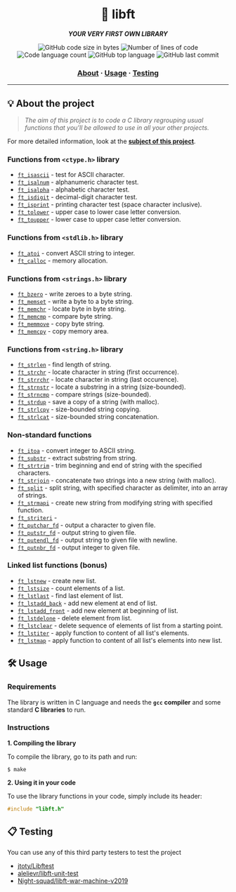 <h1 align="center">
	🧰 libft
</h1>

<p align="center">
	<b><i>YOUR VERY FIRST OWN LIBRARY</i></b><br>
</p>

<p align="center">
	<img alt="GitHub code size in bytes" src="https://img.shields.io/github/languages/code-size/surfi89/libft?color=lightblue" />
	<img alt="Number of lines of code" src="https://img.shields.io/tokei/lines/github/surfi89/libft?color=yellowgreen" />
	<img alt="Code language count" src="https://img.shields.io/github/languages/count/surfi89/libft?color=yellow" />
	<img alt="GitHub top language" src="https://img.shields.io/github/languages/top/surfi89/libft?color=blue" />
	<img alt="GitHub last commit" src="https://img.shields.io/github/last-commit/surfi89/libft?color=green" />
</p>

<h3 align="center">
	<a href="#%EF%B8%8F-about">About</a>
	<span> · </span>
	<a href="#%EF%B8%8F-usage">Usage</a>
	<span> · </span>
	<a href="#-testing">Testing</a>
</h3>

---

## 💡 About the project

> _The aim of this project is to code a C library regrouping usual functions that you'll be allowed to use in all your other projects._

For more detailed information, look at the [**subject of this project**](https://github.com/Surfi89/42cursus/tree/main/Subject%20PDFs).


### Functions from `<ctype.h>` library

* [`ft_isascii`](libft/sources/ft_isascii.c)			- test for ASCII character.
* [`ft_isalnum`](libft/sources/ft_isalnum.c)			- alphanumeric character test.
* [`ft_isalpha`](libft/sources/ft_isalpha.c)			- alphabetic character test.
* [`ft_isdigit`](libft/sources/ft_isdigit.c)			- decimal-digit character test.
* [`ft_isprint`](libft/sources/ft_isprint.c)			- printing character test (space character inclusive).
* [`ft_tolower`](libft/sources/ft_tolower.c)			- upper case to lower case letter conversion.
* [`ft_toupper`](libft/sources/ft_toupper.c)			- lower case to upper case letter conversion.

### Functions from `<stdlib.h>` library

* [`ft_atoi`](libft/sources/ft_atoi.c)		- convert ASCII string to integer.
* [`ft_calloc`](libft/sources/ft_calloc.c)	- memory allocation.

### Functions from `<strings.h>` library

* [`ft_bzero`](libft/sources/ft_bzero.c)		- write zeroes to a byte string.
* [`ft_memset`](libft/sources/ft_memset.c)		- write a byte to a byte string.
* [`ft_memchr`](libft/sources/ft_memchr.c)		- locate byte in byte string.
* [`ft_memcmp`](libft/sources/ft_memcmp.c)		- compare byte string.
* [`ft_memmove`](libft/sources/ft_memmove.c)	- copy byte string.
* [`ft_memcpy`](libft/sources/ft_memcpy.c)		- copy memory area.

### Functions from `<string.h>` library

* [`ft_strlen`](libft/sources/ft_strlen.c)				- find length of string.
* [`ft_strchr`](libft/sources/ft_strchr.c)				- locate character in string (first occurrence).
* [`ft_strrchr`](libft/sources/ft_strrchr.c)			- locate character in string (last occurence).
* [`ft_strnstr`](libft/sources/ft_strnstr.c)			- locate a substring in a string (size-bounded).
* [`ft_strncmp`](libft/sources/ft_strncmp.c) 			- compare strings (size-bounded).
* [`ft_strdup`](libft/sources/ft_strdup.c)				- save a copy of a string (with malloc).
* [`ft_strlcpy`](libft/sources/ft_strlcpy.c)			- size-bounded string copying.
* [`ft_strlcat`](libft/sources/ft_strlcat.c)			- size-bounded string concatenation.

### Non-standard functions

* [`ft_itoa`](libft/sources/ft_itoa.c)					- convert integer to ASCII string.
* [`ft_substr`](libft/sources/ft_substr.c)				- extract substring from string.
* [`ft_strtrim`](libft/sources/ft_strtrim.c)			- trim beginning and end of string with the specified characters.
* [`ft_strjoin`](libft/sources/ft_strjoin.c)			- concatenate two strings into a new string (with malloc).
* [`ft_split`](libft/sources/ft_split.c)				- split string, with specified character as delimiter, into an array of strings.
* [`ft_strmapi`](libft/sources/ft_strmapi.c)			- create new string from modifying string with specified function.
* [`ft_striteri`](libft/sources/ft_striteri.c)			- 
* [`ft_putchar_fd`](libft/sources/ft_putchar_fd.c)		- output a character to given file.
* [`ft_putstr_fd`](libft/sources/ft_putstr_fd.c)		- output string to given file.
* [`ft_putendl_fd`](libft/sources/ft_putendl_fd.c)		- output string to given file with newline.
* [`ft_putnbr_fd`](libft/sources/ft_putnbr_fd.c)		- output integer to given file.

### Linked list functions (bonus)

* [`ft_lstnew`](libft/sources/ft_lstnew.c)				- create new list.
* [`ft_lstsize`](libft/sources/ft_lstsize.c)			- count elements of a list.
* [`ft_lstlast`](libft/sources/ft_lstlast.c)			- find last element of list.
* [`ft_lstadd_back`](libft/sources/ft_lstadd_back.c)	- add new element at end of list.
* [`ft_lstadd_front`](libft/sources/ft_lstadd_front.c)	- add new element at beginning of list.
* [`ft_lstdelone`](libft/sources/ft_lstdelone.c)		- delete element from list.
* [`ft_lstclear`](libft/sources/ft_lstclear.c)			- delete sequence of elements of list from a starting point.
* [`ft_lstiter`](libft/sources/ft_lstiter.c)			- apply function to content of all list's elements.
* [`ft_lstmap`](libft/sources/ft_lstmap.c)				- apply function to content of all list's elements into new list.


## 🛠️ Usage

### Requirements

The library is written in C language and needs the **`gcc` compiler** and some standard **C libraries** to run.

### Instructions

**1. Compiling the library**

To compile the library, go to its path and run:

```shell
$ make
```

**2. Using it in your code**

To use the library functions in your code, simply include its header:

```C
#include "libft.h"
```

## 📋 Testing

You can use any of this third party testers to test the project

* [jtoty/Libftest](https://github.com/jtoty/Libftest)
* [alelievr/libft-unit-test](https://github.com/alelievr/libft-unit-test)
* [Night-squad/libft-war-machine-v2019](https://github.com/Night-squad/libft-war-machine-v2019)
